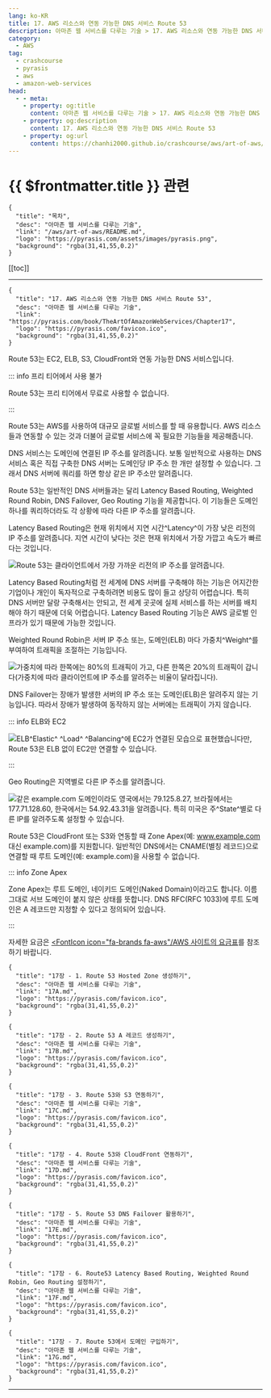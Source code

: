 ```yaml
---
lang: ko-KR
title: 17. AWS 리소스와 연동 가능한 DNS 서비스 Route 53
description: 아마존 웹 서비스를 다루는 기술 > 17. AWS 리소스와 연동 가능한 DNS 서비스 Route 53
category:
  - AWS
tag: 
  - crashcourse
  - pyrasis
  - aws 
  - amazon-web-services
head:
  - - meta:
    - property: og:title
      content: 아마존 웹 서비스를 다루는 기술 > 17. AWS 리소스와 연동 가능한 DNS 서비스 Route 53
    - property: og:description
      content: 17. AWS 리소스와 연동 가능한 DNS 서비스 Route 53
    - property: og:url
      content: https://chanhi2000.github.io/crashcourse/aws/art-of-aws/17.html
---
```


# {{ $frontmatter.title }} 관련

```component VPCard
{
  "title": "목차",
  "desc": "아마존 웹 서비스를 다루는 기술",
  "link": "/aws/art-of-aws/README.md",
  "logo": "https://pyrasis.com/assets/images/pyrasis.png",
  "background": "rgba(31,41,55,0.2)"
}
```

[[toc]]

---

```component VPCard
{
  "title": "17. AWS 리소스와 연동 가능한 DNS 서비스 Route 53",
  "desc": "아마존 웹 서비스를 다루는 기술",
  "link": "https://pyrasis.com/book/TheArtOfAmazonWebServices/Chapter17",
  "logo": "https://pyrasis.com/favicon.ico",
  "background": "rgba(31,41,55,0.2)"
}
```

Route 53는 EC2, ELB, S3, CloudFront와 연동 가능한 DNS 서비스입니다.

::: info 프리 티어에서 사용 불가

Route 53는 프리 티어에서 무료로 사용할 수 없습니다.

:::

Route 53는 AWS를 사용하여 대규모 글로벌 서비스를 할 때 유용합니다. AWS 리소스들과 연동할 수 있는 것과 더불어 글로벌 서비스에 꼭 필요한 기능들을 제공해줍니다.

DNS 서비스는 도메인에 연결된 IP 주소를 알려줍니다. 보통 일반적으로 사용하는 DNS 서비스 혹은 직접 구축한 DNS 서버는 도메인당 IP 주소 한 개만 설정할 수 있습니다. 그래서 DNS 서버에 쿼리를 하면 항상 같은 IP 주소만 알려줍니다.

Route 53는 일반적인 DNS 서버들과는 달리 Latency Based Routing, Weighted Round Robin, DNS Failover, Geo Routing 기능을 제공합니다. 이 기능들은 도메인 하나를 쿼리하더라도 각 상황에 따라 다른 IP 주소를 알려줍니다.

Latency Based Routing은 현재 위치에서 지연 시간^Latency^이 가장 낮은 리전의 IP 주소를 알려줍니다. 지연 시간이 낮다는 것은 현재 위치에서 가장 가깝고 속도가 빠르다는 것입니다. 

![Route 53는 클라이언트에서 가장 가까운 리전의 IP 주소를 알려줍니다.](https://pyrasis.com/assets/images/TheArtOfAmazonWebServicesChapter17/1.png)

Latency Based Routing처럼 전 세계에 DNS 서버를 구축해야 하는 기능은 어지간한 기업이나 개인이 독자적으로 구축하려면 비용도 많이 들고 상당히 어렵습니다. 특히 DNS 서버만 달랑 구축해서는 안되고, 전 세계 곳곳에 실제 서비스를 하는 서버를 배치해야 하기 때문에 더욱 어렵습니다. Latency Based Routing 기능은 AWS 글로벌 인프라가 있기 때문에 가능한 것입니다.

Weighted Round Robin은 서버 IP 주소 또는, 도메인(ELB) 마다 가중치^Weight^를 부여하여 트래픽을 조절하는 기능입니다. 

![가중치에 따라 한쪽에는 80%의 트래픽이 가고, 다른 한쪽은 20%의 트래픽이 갑니다(가중치에 따라 클라이언트에 IP 주소를 알려주는 비율이 달라집니다).](https://pyrasis.com/assets/images/TheArtOfAmazonWebServicesChapter17/2.png)

DNS Failover는 장애가 발생한 서버의 IP 주소 또는 도메인(ELB)은 알려주지 않는 기능입니다. 따라서 장애가 발생하여 동작하지 않는 서버에는 트래픽이 가지 않습니다.

::: info ELB와 EC2

![ELB^Elastic^ ^Load^ ^Balancing^에 EC2가 연결된 모습으로 표현했습니다만, Route 53은 ELB 없이 EC2만 연결할 수 있습니다.](https://pyrasis.com/assets/images/TheArtOfAmazonWebServicesChapter17/3.png)

:::

Geo Routing은 지역별로 다른 IP 주소를 알려줍니다.

![같은 example.com 도메인이라도 영국에서는 79.125.8.27, 브라질에서는 177.71.128.60, 한국에서는 54.92.43.31을 알려줍니다. 특히 미국은 주^State^별로 다른 IP를 알려주도록 설정할 수 있습니다.](https://pyrasis.com/assets/images/TheArtOfAmazonWebServicesChapter17/4.png)

Route 53은 CloudFront 또는 S3와 연동할 때 Zone Apex(예: www.example.com 대신 example.com)를 지원합니다. 일반적인 DNS에서는 CNAME(별칭 레코드)으로 연결할 때 루트 도메인(예: example.com)을 사용할 수 없습니다.

::: info Zone Apex

Zone Apex는 루트 도메인, 네이키드 도메인(Naked Domain)이라고도 합니다. 이름 그대로 서브 도메인이 붙지 않은 상태를 뜻합니다. DNS RFC(RFC 1033)에 루트 도메인은 A 레코드만 지정할 수 있다고 정의되어 있습니다.

:::

자세한 요금은 [<FontIcon icon="fa-brands fa-aws"/AWS 사이트의 요금표](http://aws.amazon.com/ko/route53/pricing/)를 참조하기 바랍니다.

```component VPCard
{
  "title": "17장 - 1. Route 53 Hosted Zone 생성하기",
  "desc": "아마존 웹 서비스를 다루는 기술",
  "link": "17A.md",
  "logo": "https://pyrasis.com/favicon.ico",
  "background": "rgba(31,41,55,0.2)"
}
```

```component VPCard
{
  "title": "17장 - 2. Route 53 A 레코드 생성하기",
  "desc": "아마존 웹 서비스를 다루는 기술",
  "link": "17B.md",
  "logo": "https://pyrasis.com/favicon.ico",
  "background": "rgba(31,41,55,0.2)"
}
```

```component VPCard
{
  "title": "17장 - 3. Route 53와 S3 연동하기",
  "desc": "아마존 웹 서비스를 다루는 기술",
  "link": "17C.md",
  "logo": "https://pyrasis.com/favicon.ico",
  "background": "rgba(31,41,55,0.2)"
}
```

```component VPCard
{
  "title": "17장 - 4. Route 53와 CloudFront 연동하기",
  "desc": "아마존 웹 서비스를 다루는 기술",
  "link": "17D.md",
  "logo": "https://pyrasis.com/favicon.ico",
  "background": "rgba(31,41,55,0.2)"
}
```

```component VPCard
{
  "title": "17장 - 5. Route 53 DNS Failover 활용하기",
  "desc": "아마존 웹 서비스를 다루는 기술",
  "link": "17E.md",
  "logo": "https://pyrasis.com/favicon.ico",
  "background": "rgba(31,41,55,0.2)"
}
```

```component VPCard
{
  "title": "17장 - 6. Route53 Latency Based Routing, Weighted Round Robin, Geo Routing 설정하기",
  "desc": "아마존 웹 서비스를 다루는 기술",
  "link": "17F.md",
  "logo": "https://pyrasis.com/favicon.ico",
  "background": "rgba(31,41,55,0.2)"
}
```

```component VPCard
{
  "title": "17장 - 7. Route 53에서 도메인 구입하기",
  "desc": "아마존 웹 서비스를 다루는 기술",
  "link": "17G.md",
  "logo": "https://pyrasis.com/favicon.ico",
  "background": "rgba(31,41,55,0.2)"
}
```

---

<TagLinks />